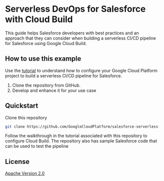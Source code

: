 # Serverless DevOps for Salesforce with Cloud Build

This guide helps Salesforce developers with best practices and an approach that
they  can consider when building a serverless CI/CD pipeline for Salesforce using
Google Cloud Build.

## How to use this example

Use the [tutorial](https://cloud.google.com/solutions/building-a-serverless-devops-pipeline-for-salesforce) to
understand how to configure your Google Cloud Platform project to build a
serverless CI/CD pipeline for Salesforce.

1.  Clone the repository from GitHub.
2.  Develop and enhance it for your use case

## Quickstart

Clone this repository

```sh
git clone https://github.com/GoogleCloudPlatform/salesforce-serverless-cicd-cloudbuild.git
```

Follow the walkthrough in the tutorial associated with this repository to
configure Cloud Build.
The repository also has sample Salesforce code that can be used to test
the pipeline

## License

[Apache Version 2.0](http://www.apache.org/licenses/LICENSE-2.0)